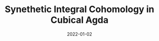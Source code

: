 ---
title: "Synethetic Integral Cohomology in Cubical Agda"
collection: publications
permalink: /publication/2022-CSL
excerpt:
date: 2022-01-02
venue: 'Proceedings of CSL 2022'
paperurl: 'http://aljungstrom.github.io/files/zcohomology.pdf'
citation: 'Guillaume Brunerie, Axel Ljungström, Anders Mörtberg'
---
